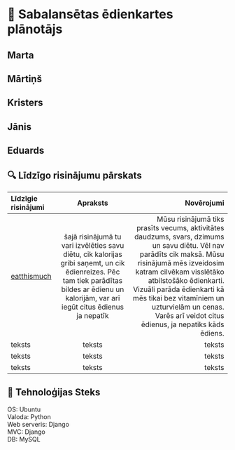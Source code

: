 # 🥗 Sabalansētas ēdienkartes plānotājs
## Marta
## Mārtiņš
## Kristers
## Jānis
## Eduards
## 🔍 Līdzīgo risinājumu pārskats
| Līdzīgie risinājumi | Apraksts | Novērojumi |
|:--------|:-------:|-------:|
| [eatthismuch](https://www.eatthismuch.com/)  | šajā risinājumā tu vari izvēlēties savu diētu, cik kalorijas gribi saņemt, un cik ēdienreizes. Pēc tam tiek parādītas bildes ar ēdienu un kalorijām, var arī iegūt citus ēdienus ja nepatīk  | Mūsu risinājumā tiks prasīts vecums, aktivitātes daudzums, svars, dzimums un savu diētu. Vēl nav parādīts cik maksā. Mūsu risinājumā mēs izveidosim katram cilvēkam visslētāko atbilstošāko ēdienkarti. Vizuāli parāda ēdienkarti kā mēs tikai bez vitamīniem un uzturvielām un cenas. Varēs arī veidot citus ēdienus, ja nepatiks kāds ēdiens. |
| teksts  | teksts  | teksts |
| teksts  | teksts  | teksts |
| teksts  | teksts  | teksts |

## 🧩 Tehnoloģijas Steks
OS: Ubuntu  
Valoda: Python  
Web serveris: Django  
MVC: Django  
DB: MySQL  
